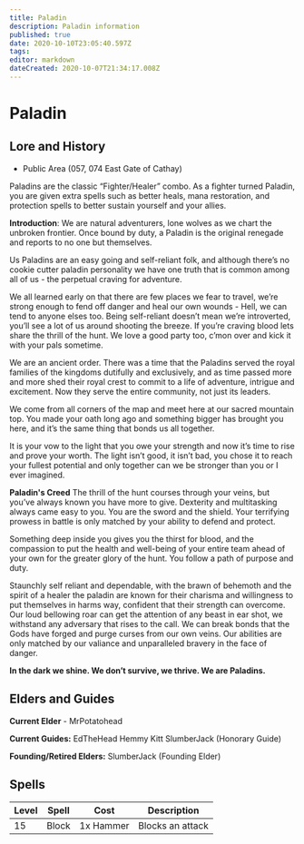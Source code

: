 ```yaml
---
title: Paladin
description: Paladin information
published: true
date: 2020-10-10T23:05:40.597Z
tags: 
editor: markdown
dateCreated: 2020-10-07T21:34:17.008Z
---
```


# Paladin
  ## Lore and History
   - Public Area (057, 074 East Gate of Cathay)
   
Paladins are the classic “Fighter/Healer” combo. As a fighter turned Paladin, you are given extra spells such as better heals, mana restoration, and protection spells to better sustain yourself and your allies.

**Introduction**:
We are natural adventurers, lone wolves as we chart the unbroken frontier. Once bound by duty, a Paladin is the original renegade and reports to no one but themselves.

Us Paladins are an easy going and self-reliant folk, and although there’s no cookie cutter paladin personality we have one truth that is common among all of us - the perpetual craving for adventure.

We all learned early on that there are few places we fear to travel, we’re strong enough to fend off danger and heal our own wounds - Hell, we can tend to anyone elses too. Being self-reliant doesn’t mean we’re introverted, you’ll see a lot of us around shooting the breeze. If you’re craving blood lets share the thrill of the hunt. We love a good party too, c’mon over and kick it with your pals sometime.

We are an ancient order. There was a time that the Paladins served the royal families of the kingdoms dutifully and exclusively, and as time passed more and more shed their royal crest to commit to a life of adventure, intrigue and excitement. Now they serve the entire community, not just its leaders.

We come from all corners of the map and meet here at our sacred mountain top. You made your oath long ago and something bigger has brought you here, and it’s the same thing that bonds us all together.

It is your vow to the light that you owe your strength and now it’s time to rise and prove your worth. The light isn’t good, it isn’t bad, you chose it to reach your fullest potential and only together can we be stronger than you or I ever imagined. 

**Paladin's Creed**
The thrill of the hunt courses through your veins, but you’ve always known you have more to give. Dexterity and multitasking always came easy to you. You are the sword and the shield. Your terrifying prowess in battle is only matched by your ability to defend and protect.

Something deep inside you gives you the thirst for blood, and the compassion to put the health and well-being of your entire team ahead of your own for the greater glory of the hunt. You follow a path of purpose and duty.

Staunchly self reliant and dependable, with the brawn of behemoth and the spirit of a healer the paladin are known for their charisma and willingness to put themselves in harms way, confident that their strength can overcome. Our loud bellowing roar can get the attention of any beast in ear shot, we withstand any adversary that rises to the call. We can break bonds that the Gods have forged and purge curses from our own veins. Our abilities are only matched by our valiance and unparalleled bravery in the face of danger.

**In the dark we shine. We don’t survive, we thrive. We are Paladins.**

  ## Elders and Guides
**Current Elder** - MrPotatohead

**Current Guides:**
EdTheHead
Hemmy
Kitt
SlumberJack (Honorary Guide)

**Founding/Retired Elders:**
SlumberJack (Founding Elder)                   
## Spells

| Level | Spell | Cost | Description |
| ---- | ----- | ----- | ----- |
| 15 | Block | 1x Hammer | Blocks an attack |

  
 
 